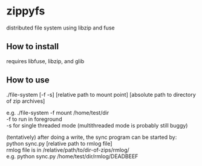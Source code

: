 # zippyfs

distributed file system using libzip and fuse  

How to install  
-----------------
requires libfuse, libzip, and glib

How to use  
-----------------
./file-system [-f -s] [relative path to mount point] [absolute path to directory of zip archives]  

e.g. ./file-system -f mount /home/test/dir  
-f to run in foreground  
-s for single threaded mode (multithreaded mode is probably still buggy)  

(tentatively) after doing a write, the sync program can be started by:  
python sync.py [relative path to rmlog file]  
rmlog file is in /relative/path/to/dir-of-zips/rmlog/  
e.g. python sync.py /home/test/dir/rmlog/DEADBEEF  



